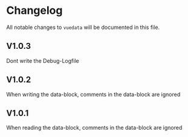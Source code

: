 # Changelog

All notable changes to `vuedata` will be documented in this file.

## V1.0.3
Dont write the Debug-Logfile

## V1.0.2
When writing the data-block, comments in the data-block are ignored

## V1.0.1
When reading the data-block, comments in the data-block are ignored
